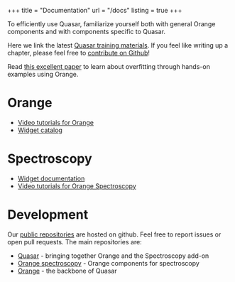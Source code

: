 +++
title = "Documentation"
url = "/docs"
listing = true
+++

To efficiently use Quasar, familiarize yourself both with general Orange components and with
components specific to Quasar.

Here we link the latest [Quasar training materials](https://raw.githubusercontent.com/biolab/orange-lecture-notes/master/books/2022-statir.pdf). If you feel like writing up a chapter, please feel free to [contribute on Github](https://github.com/biolab/orange-lecture-notes)!

Read [this excellent paper](https://doi.org/10.1371/journal.pcbi.1008671) to learn about overfitting through hands-on examples using Orange. 

Orange
======
- [Video tutorials for Orange](https://www.youtube.com/channel/UClKKWBe2SCAEyv7ZNGhIe4g)
- [Widget catalog](https://orange.biolab.si/toolbox/)

Spectroscopy
============
- [Widget documentation](https://orange-spectroscopy.readthedocs.io)
- [Video tutorials for Orange Spectroscopy](https://www.youtube.com/playlist?list=PLmNPvQr9Tf-bPWjDJvJBPZJ6us_KTAD5T)


Development
===========

Our [public repositories](https://github.com/quasars/) are hosted on github. Feel
free to report issues or open pull requests. The main repositories are:

- [Quasar](https://github.com/quasars/quasar) - bringing together Orange
  and the Spectroscopy add-on
- [Orange spectroscopy](https://github.com/quasars/orange-spectroscopy) - Orange
  components for spectroscopy
- [Orange](https://github.com/biolab/orange3) - the backbone of Quasar

